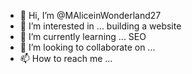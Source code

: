 - 👋 Hi, I’m @MAliceinWonderland27
- 👀 I’m interested in ... building a website
- 🌱 I’m currently learning ... SEO 
- 💞️ I’m looking to collaborate on ...
- 📫 How to reach me ...

<!---
MAliceinWonderland27/MAliceinWonderland27 is a ✨ special ✨ repository because its `README.md` (this file) appears on your GitHub profile.
You can click the Preview link to take a look at your changes.
--->
